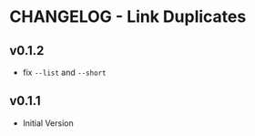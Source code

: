 # CHANGELOG - Link Duplicates

## v0.1.2

- fix `--list` and `--short`

## v0.1.1

- Initial Version

